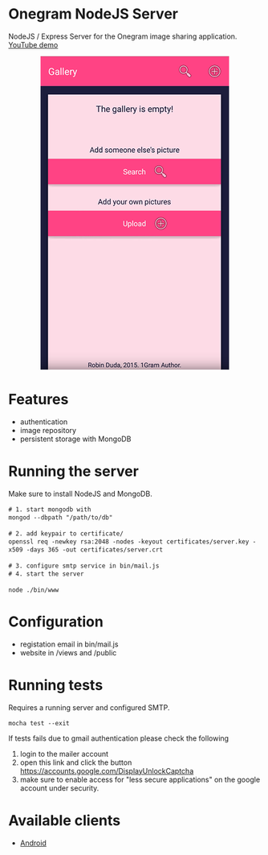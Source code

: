 # Onegram NodeJS Server
NodeJS / Express Server for the Onegram image sharing application. [YouTube demo](https://www.youtube.com/watch?v=86SiHCIcKv0)

<p align="center">
  <img src="onegram.png">
</p>

# Features
- authentication
- image repository
- persistent storage with MongoDB

# Running the server
Make sure to install NodeJS and MongoDB.

```console
# 1. start mongodb with
mongod --dbpath "/path/to/db"

# 2. add keypair to certificate/
openssl req -newkey rsa:2048 -nodes -keyout certificates/server.key -x509 -days 365 -out certificates/server.crt

# 3. configure smtp service in bin/mail.js
# 4. start the server

node ./bin/www
```

# Configuration

- registation email in bin/mail.js
- website in /views and /public

# Running tests
Requires a running server and configured SMTP.

```console
mocha test --exit
```

If tests fails due to gmail authentication please check the following
1. login to the mailer account
2. open this link and click the button https://accounts.google.com/DisplayUnlockCaptcha
3. make sure to enable access for "less secure applications" on the google account under security.

# Available clients
- [Android](https://github.com/codingchili/onegram-android)
